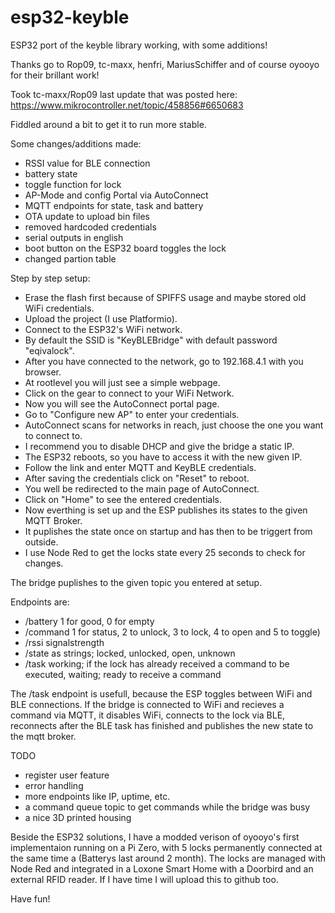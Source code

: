 # esp32-keyble
ESP32 port of the keyble library
working, with some additions!

Thanks go to Rop09, tc-maxx, henfri, MariusSchiffer and of course oyooyo for their brillant work!

Took tc-maxx/Rop09 last update that was posted here: https://www.mikrocontroller.net/topic/458856#6650683

Fiddled around a bit to get it to run more stable.

Some changes/additions made:

- RSSI value for BLE connection
- battery state
- toggle function for lock
- AP-Mode and config Portal via AutoConnect
- MQTT endpoints for state, task and battery 
- OTA update to upload bin files
- removed hardcoded credentials
- serial outputs in english
- boot button on the ESP32 board toggles the lock
- changed partion table

Step by step setup:

- Erase the flash first because of SPIFFS usage and maybe stored old WiFi credentials.
- Upload the project (I use Platformio).
- Connect to the ESP32's WiFi network.
- By default the SSID is "KeyBLEBridge" with default password "eqivalock".
- After you have connected to the network, go to 192.168.4.1 with you browser.
- At rootlevel you will just see a simple webpage.
- Click on the gear to connect to your WiFi Network.
- Now you will see the AutoConnect portal page.
- Go to "Configure new AP" to enter your credentials.
- AutoConnect scans for networks in reach, just choose the one you want to connect to.
- I recommend you to disable DHCP and give the bridge a static IP.
- The ESP32 reboots, so you have to access it with the new given IP.
- Follow the link and enter MQTT and KeyBLE credentials.
- After saving the credentials click on "Reset" to reboot.
- You well be redirected to the main page of AutoConnect.
- Click on "Home" to see the entered credentials.
- Now everthing is set up and the ESP publishes its states to the given MQTT Broker.
- It puplishes the state once on startup and has then to be triggert from outside.
- I use Node Red to get the locks state every 25 seconds to check for changes.

The bridge puplishes to the given topic you entered at setup.

Endpoints are:

- /battery 1 for good, 0 for empty
- /command 1 for status, 2 to unlock, 3 to lock, 4 to open and 5 to toggle)
- /rssi signalstrength
- /state as strings; locked, unlocked, open, unknown
- /task working; if the lock has already received a command to be executed, waiting; ready to receive a command

The /task endpoint is usefull, because the ESP toggles between WiFi and BLE connections. If the bridge is connected to WiFi and recieves a command via MQTT, it disables WiFi, connects to the lock via BLE, reconnects after the BLE task has finished and publishes the new state to the mqtt broker.

TODO
- register user feature
- error handling
- more endpoints like IP, uptime, etc.
- a command queue topic to get commands while the bridge was busy
- a nice 3D printed housing

Beside the ESP32 solutions, I have a modded verison of oyooyo's first implementaion running on a Pi Zero, with 5 locks permanently connected at the same time a (Batterys last around 2 month). The locks are managed with Node Red and integrated in a Loxone Smart Home with a Doorbird and an external RFID reader. If I have time I will upload this to github too.


Have fun!
